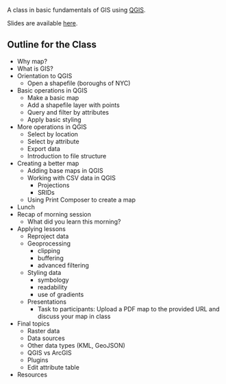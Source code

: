 A class in basic fundamentals of GIS using [QGIS](http://www.qgis.org/). 

Slides are available [here](http://bit.ly/intro-gis-fundamentals).

## Outline for the Class

<!-- ![img](images/IMG_7776.jpg) -->

+ Why map?
+ What is GIS?
+ Orientation to QGIS
    + Open a shapefile (boroughs of NYC)
+ Basic operations in QGIS
	+ Make a basic map
	+ Add a shapefile layer with points
	+ Query and filter by attributes
	+ Apply basic styling
+ More operations in QGIS
	+ Select by location
	+ Select by attribute
	+ Export data
	+ Introduction to file structure
+ Creating a better map
	+ Adding base maps in QGIS
	+ Working with CSV data in QGIS
		+ Projections
		+ SRIDs
	+ Using Print Composer to create a map
+ Lunch
+ Recap of morning session
	+ What did you learn this morning?
+ Applying lessons
	+ Reproject data
	+ Geoprocessing
		+ clipping
		+ buffering
		+ advanced filtering
	+ Styling data
		+ symbology
		+ readability
		+ use of gradients
	+ Presentations
		+ Task to participants: Upload a PDF map to the provided URL and discuss your map in class
+ Final topics
	+ Raster data
	+ Data sources
	+ Other data types (KML, GeoJSON)
	+ QGIS vs ArcGIS
	+ Plugins
	+ Edit attribute table
+ Resources
